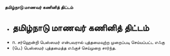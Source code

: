 **தமிழ்நாடு மாணவர் கணினித் திட்டம்**
- # தமிழ்நாடு மாணவர் கணினித் திட்டம்
- n. சர்ஹென்றி பெஸ்ஸமர் என்பவரால் புத்தமைவுற்ற முறைப்படி செய்யப்பட்ட எஃகு
- (பெ.) பெஸ்ஸமர் புத்தமைத்த எஃகுச் செய்முறை சார்ந்த.

